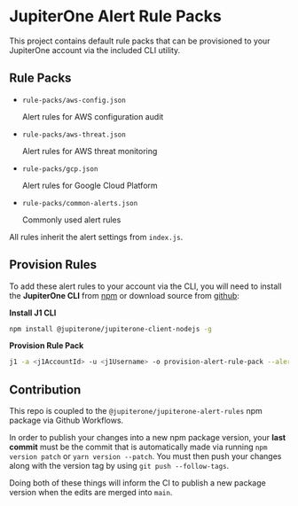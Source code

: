 # JupiterOne Alert Rule Packs

This project contains default rule packs that can be provisioned to your
JupiterOne account via the included CLI utility.

## Rule Packs

- `rule-packs/aws-config.json`

  Alert rules for AWS configuration audit

- `rule-packs/aws-threat.json`

  Alert rules for AWS threat monitoring

- `rule-packs/gcp.json`

  Alert rules for Google Cloud Platform

- `rule-packs/common-alerts.json`

  Commonly used alert rules

All rules inherit the alert settings from `index.js`.

## Provision Rules

To add these alert rules to your account via the CLI, you will need to install
the **JupiterOne CLI** from [npm][1] or download source from [github][2]:

**Install J1 CLI**

```bash
npm install @jupiterone/jupiterone-client-nodejs -g
```

**Provision Rule Pack**

```bash
j1 -a <j1AccountId> -u <j1Username> -o provision-alert-rule-pack --alert -f aws-config
```

[1]: https://www.npmjs.com/package/@jupiterone/jupiterone-client-nodejs
[2]: https://github.com/JupiterOne/jupiterone-client-nodejs

## Contribution

This repo is coupled to the `@jupiterone/jupiterone-alert-rules` npm package via Github Workflows.

In order to publish your changes into a new npm package version, your **last commit** must be the
commit that is automatically made via running `npm version patch` or `yarn version --patch`. You
must then push your changes along with the version tag by using `git push --follow-tags`.

Doing both of these things will inform the CI to publish a new package version when the edits are
merged into `main`.
